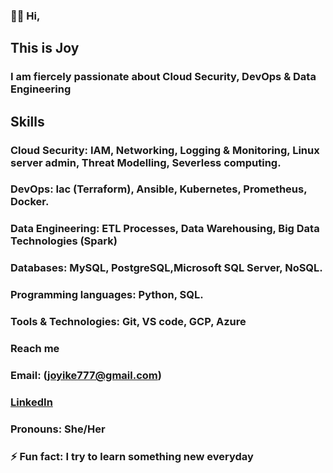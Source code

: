 ### 👋🏼 Hi,
## This is Joy
### I am fiercely passionate about Cloud Security, DevOps & Data Engineering
## Skills
### Cloud Security: IAM, Networking, Logging & Monitoring, Linux server admin, Threat Modelling, Severless computing.
### DevOps: Iac (Terraform), Ansible, Kubernetes, Prometheus, Docker.
### Data Engineering: ETL Processes, Data Warehousing, Big Data Technologies (Spark)
### Databases: MySQL, PostgreSQL,Microsoft SQL Server, NoSQL.
### Programming languages: Python, SQL.
### Tools & Technologies: Git, VS code, GCP, Azure
### Reach me
### Email: (joyike777@gmail.com) 
### [LinkedIn](www.linkedin.com/in/joy-ezinwanneamaka-ike-87498a1b9)
### Pronouns: She/Her
### ⚡ Fun fact: I try to learn something new everyday

<!---
JoyIke001/JoyIke001 is a ✨ special ✨ repository because its `README.md` (this file) appears on your GitHub profile.
You can click the Preview link to take a look at your changes.
--->
